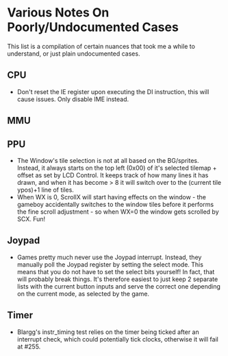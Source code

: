 # Various Notes On Poorly/Undocumented Cases
This list is a compilation of certain nuances that took me a while to understand, or just plain undocumented cases.

## CPU
* Don't reset the IE register upon executing the DI instruction, this will cause issues. Only disable IME instead.

## MMU

## PPU
* The Window's tile selection is not at all based on the BG/sprites. Instead, it always starts on the top left (0x00) of it's selected tilemap + offset as set by LCD Control.
It keeps track of how many lines it has drawn, and when it has become > 8 it will switch over to the (current tile ypos)+1 line of tiles.
* When WX is 0, ScrollX will start having effects on the window - the gameboy accidentally switches to the window tiles before it performs the fine scroll adjustment - so when WX=0 the window gets scrolled by SCX. Fun!


## Joypad
* Games pretty much never use the Joypad interrupt. 
Instead, they manually poll the Joypad register by setting the select mode.
This means that you do not have to set the select bits yourself! In fact, that will probably break things.
It's therefore easiest to just keep 2 separate lists with the current button inputs and serve the correct one depending on the current mode, as selected by the game.

## Timer
* Blargg's instr_timing test relies on the timer being ticked after
 an interrupt check, which could potentially tick clocks, otherwise it will fail at #255.